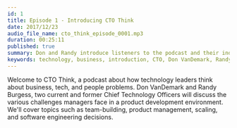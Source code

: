 ```yaml
---
id: 1
title: Episode 1 - Introducing CTO Think
date: 2017/12/23
audio_file_name: cto_think_episode_0001.mp3
duration: 00:25:11
published: true
summary: Don and Randy introduce listeners to the podcast and their individual backgrounds
keywords: technology, business, introduction, CTO, Don VanDemark, Randy Burgess
---
```


Welcome to CTO Think, a podcast about how technology leaders think about business, tech, and people problems. Don VanDemark and Randy Burgess, two current and former Chief Technology Officers will discuss the various challenges managers face in a product development environment. We'll cover topics such as team-building, product management, scaling, and software engineering decisions.
